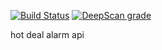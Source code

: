 [![Build Status](https://travis-ci.com/mgh3326/hot_deal_alarm_api.svg?branch=master)](https://travis-ci.com/mgh3326/hot_deal_alarm_api)
[![DeepScan grade](https://deepscan.io/api/teams/4457/projects/8573/branches/105636/badge/grade.svg)](https://deepscan.io/dashboard#view=project&tid=4457&pid=8573&bid=105636)

hot deal alarm api